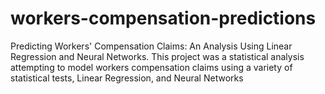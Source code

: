 # workers-compensation-predictions
Predicting Workers' Compensation Claims: An Analysis Using Linear Regression and Neural Networks.  This project was a statistical analysis attempting to model workers compensation claims using a variety of statistical tests, Linear Regression, and Neural Networks
